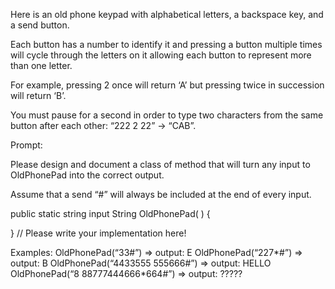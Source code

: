 Here is an old phone keypad with alphabetical letters, a backspace key, and a send button.

Each button has a number to identify it and pressing a button multiple times will cycle through the letters on it allowing each button to represent more than one letter.

For example, pressing 2 once will return ‘A’ but pressing twice in succession will return ‘B’.

You must pause for a second in order to type two characters from the same button after each other: “222 2 22” -> “CAB”.



Prompt:

Please design and document a class of method that will turn any input to OldPhonePad into the correct output.

Assume that a send “#” will always be included at the end of every input.

public static string input String OldPhonePad( ) {

}
// Please write your implementation here!

Examples:
OldPhonePad(“33#”) => output: E
OldPhonePad(“227*#”) => output: B
OldPhonePad(“4433555 555666#”) => output: HELLO
OldPhonePad(“8 88777444666*664#”) => output: ?????
